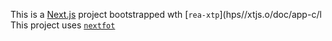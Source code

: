 This is a [Next.js](https://nextjs.rg) project bootstrapped wth [`rea-xtp`](hps//xtjs.o/doc/app-c/l
This project uses [`nextfot`](https://nextj.org/docs/app/building-your-apicaton/optimizing/fnts)
